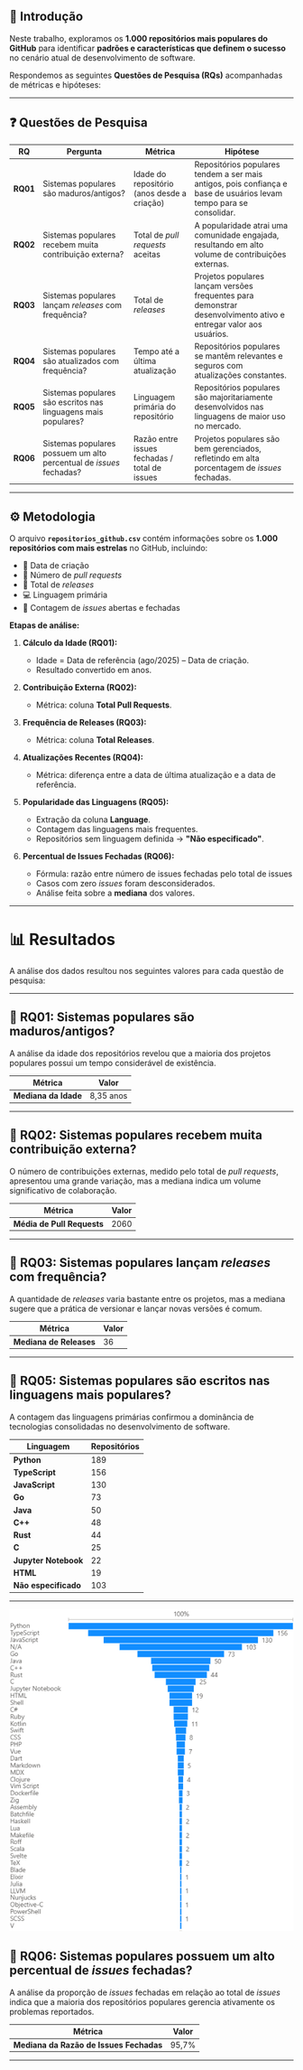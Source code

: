
## 📌 Introdução
Neste trabalho, exploramos os **1.000 repositórios mais populares do GitHub** para identificar **padrões e características que definem o sucesso** no cenário atual de desenvolvimento de software.

Respondemos as seguintes **Questões de Pesquisa (RQs)** acompanhadas de métricas e hipóteses:

---

## ❓ Questões de Pesquisa

| RQ | Pergunta | Métrica | Hipótese |
|----|----------|---------|----------|
| **RQ01** | Sistemas populares são maduros/antigos? | Idade do repositório (anos desde a criação) | Repositórios populares tendem a ser mais antigos, pois confiança e base de usuários levam tempo para se consolidar. |
| **RQ02** | Sistemas populares recebem muita contribuição externa? | Total de *pull requests* aceitas | A popularidade atrai uma comunidade engajada, resultando em alto volume de contribuições externas. |
| **RQ03** | Sistemas populares lançam *releases* com frequência? | Total de *releases* | Projetos populares lançam versões frequentes para demonstrar desenvolvimento ativo e entregar valor aos usuários. |
| **RQ04** | Sistemas populares são atualizados com frequência? | Tempo até a última atualização | Repositórios populares se mantêm relevantes e seguros com atualizações constantes. |
| **RQ05** | Sistemas populares são escritos nas linguagens mais populares? | Linguagem primária do repositório | Repositórios populares são majoritariamente desenvolvidos nas linguagens de maior uso no mercado. |
| **RQ06** | Sistemas populares possuem um alto percentual de *issues* fechadas? | Razão entre issues fechadas / total de issues | Projetos populares são bem gerenciados, refletindo em alta porcentagem de *issues* fechadas. |

---

## ⚙️ Metodologia

O arquivo **`repositorios_github.csv`** contém informações sobre os **1.000 repositórios com mais estrelas** no GitHub, incluindo:

- 📅 Data de criação  
- 🔀 Número de *pull requests*  
- 🚀 Total de *releases*  
- 💻 Linguagem primária  
- 🐞 Contagem de *issues* abertas e fechadas  

**Etapas de análise:**

1. **Cálculo da Idade (RQ01):**  
   - Idade = Data de referência (ago/2025) – Data de criação.  
   - Resultado convertido em anos.

2. **Contribuição Externa (RQ02):**  
   - Métrica: coluna **Total Pull Requests**.

3. **Frequência de Releases (RQ03):**  
   - Métrica: coluna **Total Releases**.

4. **Atualizações Recentes (RQ04):**  
   - Métrica: diferença entre a data de última atualização e a data de referência.

5. **Popularidade das Linguagens (RQ05):**  
   - Extração da coluna **Language**.  
   - Contagem das linguagens mais frequentes.  
   - Repositórios sem linguagem definida → **"Não especificado"**.

6. **Percentual de Issues Fechadas (RQ06):**  
   - Fórmula: razão entre número de issues fechadas pelo total de issues  
   - Casos com zero *issues* foram desconsiderados.  
   - Análise feita sobre a **mediana** dos valores.

---

# 📊 Resultados

A análise dos dados resultou nos seguintes valores para cada questão de pesquisa:

---

## 🔹 RQ01: Sistemas populares são maduros/antigos?
A análise da idade dos repositórios revelou que a maioria dos projetos populares possui um tempo considerável de existência.

| Métrica       | Valor   |
|---------------|---------|
| **Mediana da Idade** | 8,35 anos |

---

## 🔹 RQ02: Sistemas populares recebem muita contribuição externa?
O número de contribuições externas, medido pelo total de *pull requests*, apresentou uma grande variação, mas a mediana indica um volume significativo de colaboração.

| Métrica                  | Valor |
|---------------------------|-------|
| **Média de Pull Requests** | 2060   |

---

## 🔹 RQ03: Sistemas populares lançam *releases* com frequência?
A quantidade de *releases* varia bastante entre os projetos, mas a mediana sugere que a prática de versionar e lançar novas versões é comum.

| Métrica              | Valor |
|----------------------|-------|
| **Mediana de Releases** | 36    |

---

## 🔹 RQ05: Sistemas populares são escritos nas linguagens mais populares?
A contagem das linguagens primárias confirmou a dominância de tecnologias consolidadas no desenvolvimento de software.

| Linguagem          | Repositórios |
|--------------------|--------------|
| **Python**         | 189 |
| **TypeScript**     | 156 |
| **JavaScript**     | 130  |
| **Go**             | 73  |
| **Java**           | 50  |
| **C++**            | 48  |
| **Rust**           | 44  |
| **C**          | 25  |
| **Jupyter Notebook**              | 22  |
| **HTML** | 19  |
| **Não especificado** | 103 |

---
![RQ05](./img/RQ05.png)

## 🔹 RQ06: Sistemas populares possuem um alto percentual de *issues* fechadas?
A análise da proporção de *issues* fechadas em relação ao total de *issues* indica que a maioria dos repositórios populares gerencia ativamente os problemas reportados.

| Métrica                          | Valor   |
|----------------------------------|---------|
| **Mediana da Razão de Issues Fechadas** | 95,7% |

---
